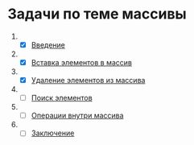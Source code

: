 # Задачи по теме массивы

1. -[x] [Введение](introduction/README.md)
2. -[x] [Вставка элементов в массив](insertingItemsIntoAnArray/README.md)
3. -[x] [Удаление элементов из массива](deletingItemsFromAnArray/README.md)
4. -[ ] [Поиск элементов]()
5. -[ ] [Операции внутри массива]()
6. -[ ] [Заключение]()